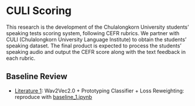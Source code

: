 # CULI Scoring

This research is the development of the Chulalongkorn University students’ speaking tests scoring system, following CEFR rubrics. We partner with CULI (Chulalongkorn University Language Institute) to obtain the students’ speaking dataset. The final product is expected to process the students’ speaking audio and output the CEFR score along with the text feedback in each rubric.

## Baseline Review
* [Literature 1](https://aclanthology.org/2024.findings-naacl.86.pdf): Wav2Vec2.0 + Prototyping Classifier + Loss Reweighting: reproduce with [baseline_1.ipynb](https://github.com/tanntnny/culi-scoring/blob/main/notebooks/baseline_1.ipynb)
